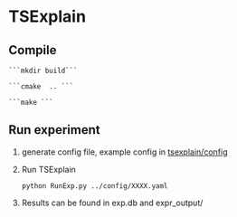 # TSExplain


## Compile

    ```mkdir build```

    ```cmake  .. ```

    ```make ```

## Run experiment 

1. generate config file, example config in [tsexplain/config](https://github.com/Ireneruru/tsexplain/tree/master/config)

2. Run TSExplain 

    ```python RunExp.py ../config/XXXX.yaml```

3. Results can be found in exp.db and expr_output/

